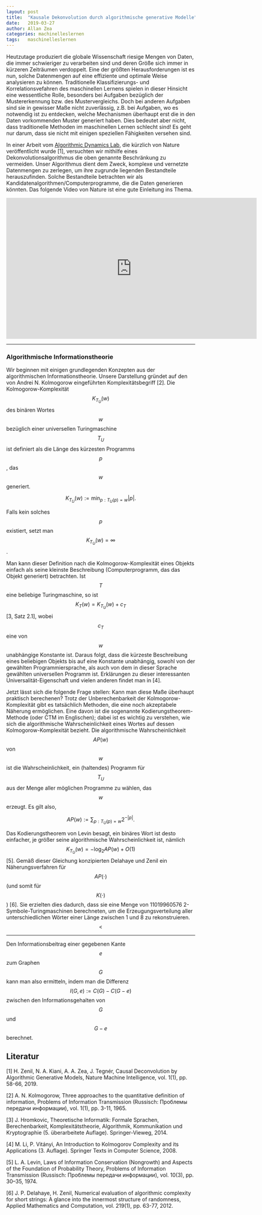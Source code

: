 ```yaml
---
layout: post
title:  "Kausale Dekonvolution durch algorithmische generative Modelle"
date:   2019-03-27
author: Allan Zea
categories: machinelleslernen
tags:	maschinelleslernen
---
```


Heutzutage produziert die globale Wissenschaft riesige Mengen von Daten, die immer schwieriger zu verarbeiten sind und deren Größe sich immer in kürzeren Zeiträumen verdoppelt. Eine der größten Herausforderungen ist es nun, solche Datenmengen auf eine effiziente und optimale Weise analysieren zu können. Traditionelle Klassifizierungs- und Korrelationsvefahren des maschinellen Lernens spielen in dieser Hinsicht eine wessentliche Rolle, besonders bei Aufgaben bezüglich der Mustererkennung bzw. des Mustervergleichs. Doch bei anderen Aufgaben sind sie in gewisser Maße nicht zuverlässig, z.B. bei Aufgaben, wo es notwendig ist zu entdecken, welche Mechanismen überhaupt erst die in den Daten vorkommenden Muster generiert haben. Dies bedeutet aber nicht, dass traditionelle Methoden im maschinellen Lernen schlecht sind! Es geht nur darum, dass sie nicht mit einigen speziellen Fähigkeiten versehen sind.

In einer Arbeit vom [Algorithmic Dynamics Lab](https://www.algorithmicdynamics.net/), die kürzlich von Nature veröffentlicht wurde [1], versuchten wir mithilfe eines Dekonvolutionsalgorithmus die oben genannte Beschränkung zu vermeiden. Unser Algorithmus dient dem Zweck, komplexe und vernetzte Datenmengen zu zerlegen, um ihre zugrunde liegenden Bestandteile herauszufinden. Solche Bestandteile betrachten wir als Kandidatenalgorithmen/Computerprogramme, die die Daten generieren könnten. Das folgende Video von Nature ist eine gute Einleitung ins Thema.

<iframe width="668" height="376" src="https://www.youtube.com/embed/rkmz7DAA-t8" frameborder="0" allow="accelerometer; autoplay; encrypted-media; gyroscope; picture-in-picture" allowfullscreen>&nbsp;</iframe>

***

### Algorithmische Informationstheorie

Wir beginnen mit einigen grundlegenden Konzepten aus der algorithmischen Informationstheorie. Unsere Darstellung gründet auf den von Andrei N. Kolmogorow eingeführten Komplexitätsbegriff [2]. Die Kolmogorow-Komplexität $$K_{T_U}(w)$$ des binären Wortes $$w$$ bezüglich einer universellen Turingmaschine $$T_U$$ ist definiert als die Länge des kürzesten Programms $$p$$, das $$w$$ generiert. 

$$ K_{T_U}(w):=\min_{p:T_U(p)=w}|p|. $$

Falls kein solches $$p$$ existiert, setzt man $$K_{T_U}(w)=\infty$$.

Man kann dieser Definition nach die Kolmogorow-Komplexität eines Objekts einfach als seine kleinste Beschreibung (Computerprogramm, das das Objekt generiert) betrachten. Ist $$T$$ eine beliebige Turingmaschine, so ist $$K_T(w)=K_{T_U}(w)+c_T$$ [3, Satz 2.1], wobei $$c_T$$ eine von $$w$$ unabhängige Konstante ist. Daraus folgt, dass die kürzeste Beschreibung eines beliebigen Objekts bis auf eine Konstante unabhängig, sowohl von der gewählten Programmiersprache, als auch von dem in dieser Sprache gewählten universellen Programm ist. Erklärungen zu dieser interessanten Universalität-Eigenschaft und vielen anderen findet man in [4].

Jetzt lässt sich die folgende Frage stellen: Kann man diese Maße überhaupt praktisch berechenen? Trotz der Unberechenbarkeit der Kolmogorow-Komplexität gibt es tatsächlich Methoden, die eine noch akzeptabele Näherung ermöglichen. Eine davon ist die sogenannte Kodierungstheorem-Methode (oder CTM im Englischen); dabei ist es wichtig zu verstehen, wie sich die algorithmische Wahrscheinlichkeit eines Wortes auf dessen Kolmogorow-Komplexität bezieht. Die algorithmische Wahrscheinlichkeit $$AP(w)$$ von $$w$$ ist die Wahrscheinlichkeit, ein (haltendes) Programm für
$$T_U$$ aus der Menge aller möglichen Programme zu wählen, das $$w$$ erzeugt. Es gilt also,

$$AP(w):=\sum_{p:T_U(p)=w}2^{-|p|}.$$

Das Kodierungstheorem von Levin besagt, ein binäres Wort ist desto einfacher, je größer seine algorithmische Wahrscheinlichkeit ist, nämlich $$K_{T_U}(w)=-\log_2AP(w)+O(1)$$ [5]. Gemäß dieser Gleichung konzipierten Delahaye und Zenil ein Näherungsverfahren für $$AP(\cdot)$$ (und somit für $$K(\cdot)$$) [6]. Sie erzielten dies dadurch, dass sie eine Menge von 11019960576 2-Symbole-Turingmaschinen berechneten, um die Erzeugungsverteilung aller unterschiedlichen Wörter einer Länge zwischen 1 und 8 zu rekonstruieren.$$<$$

***

Den Informationsbeitrag einer gegebenen Kante $$e$$ zum Graphen $$G$$ kann man also ermitteln, indem man die Differenz $$I(G,e):=C(G)-C(G-e)$$ zwischen den Informationsgehalten von $$G$$ und $$G-e$$ berechnet.

## Literatur

[1] H. Zenil, N. A. Kiani, A. A. Zea, J. Tegnér, Causal Deconvolution by Algorithmic Generative Models, Nature Machine Intelligence, vol. 1(1), pp. 58-66, 2019.

[2] A. N. Kolmogorow, Three approaches to the quantitative definition of information, Problems of Information Transmission (Russisch: Проблемы передачи информации), vol. 1(1), pp. 3-11, 1965.

[3] J. Hromkovic, Theoretische Informatik: Formale Sprachen, Berechenbarkeit, Komplexitätstheorie, Algorithmik, Kommunikation und Kryptographie (5. überarbeitete Auflage). Springer-Vieweg, 2014.

[4] M. Li, P. Vitányi, An Introduction to Kolmogorov Complexity and its Applications (3. Auflage). Springer Texts in Computer Science, 2008.

[5] L. A. Levin, Laws of Information Conservation (Nongrowth) and Aspects of the Foundation of Probability Theory, Problems of Information Transmission (Russisch: Проблемы передачи информации), vol. 10(3), pp. 30–35, 1974.

[6] J. P. Delahaye, H. Zenil, Numerical evaluation of algorithmic complexity for short strings: A glance into the innermost structure of randomness, Applied Mathematics and Computation, vol. 219(1), pp. 63-77, 2012.
